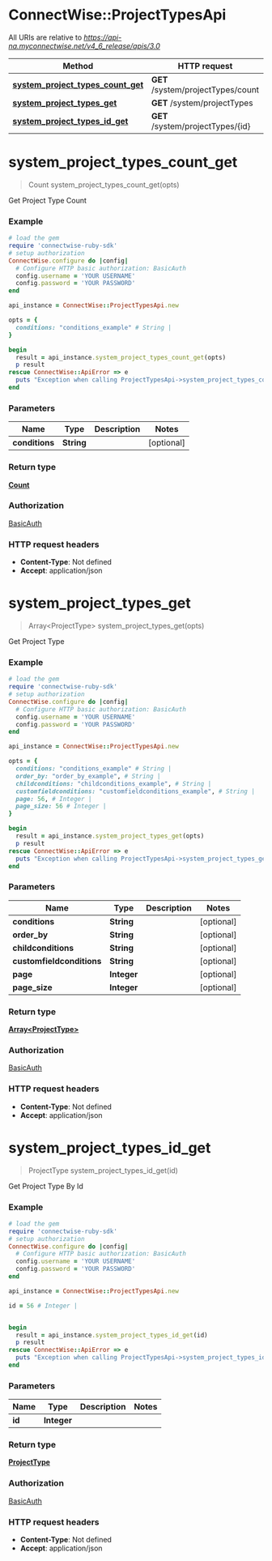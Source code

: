 # ConnectWise::ProjectTypesApi

All URIs are relative to *https://api-na.myconnectwise.net/v4_6_release/apis/3.0*

Method | HTTP request | Description
------------- | ------------- | -------------
[**system_project_types_count_get**](ProjectTypesApi.md#system_project_types_count_get) | **GET** /system/projectTypes/count | 
[**system_project_types_get**](ProjectTypesApi.md#system_project_types_get) | **GET** /system/projectTypes | 
[**system_project_types_id_get**](ProjectTypesApi.md#system_project_types_id_get) | **GET** /system/projectTypes/{id} | 


# **system_project_types_count_get**
> Count system_project_types_count_get(opts)



Get Project Type Count

### Example
```ruby
# load the gem
require 'connectwise-ruby-sdk'
# setup authorization
ConnectWise.configure do |config|
  # Configure HTTP basic authorization: BasicAuth
  config.username = 'YOUR USERNAME'
  config.password = 'YOUR PASSWORD'
end

api_instance = ConnectWise::ProjectTypesApi.new

opts = { 
  conditions: "conditions_example" # String | 
}

begin
  result = api_instance.system_project_types_count_get(opts)
  p result
rescue ConnectWise::ApiError => e
  puts "Exception when calling ProjectTypesApi->system_project_types_count_get: #{e}"
end
```

### Parameters

Name | Type | Description  | Notes
------------- | ------------- | ------------- | -------------
 **conditions** | **String**|  | [optional] 

### Return type

[**Count**](Count.md)

### Authorization

[BasicAuth](../README.md#BasicAuth)

### HTTP request headers

 - **Content-Type**: Not defined
 - **Accept**: application/json



# **system_project_types_get**
> Array&lt;ProjectType&gt; system_project_types_get(opts)



Get Project Type

### Example
```ruby
# load the gem
require 'connectwise-ruby-sdk'
# setup authorization
ConnectWise.configure do |config|
  # Configure HTTP basic authorization: BasicAuth
  config.username = 'YOUR USERNAME'
  config.password = 'YOUR PASSWORD'
end

api_instance = ConnectWise::ProjectTypesApi.new

opts = { 
  conditions: "conditions_example" # String | 
  order_by: "order_by_example", # String | 
  childconditions: "childconditions_example", # String | 
  customfieldconditions: "customfieldconditions_example", # String | 
  page: 56, # Integer | 
  page_size: 56 # Integer | 
}

begin
  result = api_instance.system_project_types_get(opts)
  p result
rescue ConnectWise::ApiError => e
  puts "Exception when calling ProjectTypesApi->system_project_types_get: #{e}"
end
```

### Parameters

Name | Type | Description  | Notes
------------- | ------------- | ------------- | -------------
 **conditions** | **String**|  | [optional] 
 **order_by** | **String**|  | [optional] 
 **childconditions** | **String**|  | [optional] 
 **customfieldconditions** | **String**|  | [optional] 
 **page** | **Integer**|  | [optional] 
 **page_size** | **Integer**|  | [optional] 

### Return type

[**Array&lt;ProjectType&gt;**](ProjectType.md)

### Authorization

[BasicAuth](../README.md#BasicAuth)

### HTTP request headers

 - **Content-Type**: Not defined
 - **Accept**: application/json



# **system_project_types_id_get**
> ProjectType system_project_types_id_get(id)



Get Project Type By Id

### Example
```ruby
# load the gem
require 'connectwise-ruby-sdk'
# setup authorization
ConnectWise.configure do |config|
  # Configure HTTP basic authorization: BasicAuth
  config.username = 'YOUR USERNAME'
  config.password = 'YOUR PASSWORD'
end

api_instance = ConnectWise::ProjectTypesApi.new

id = 56 # Integer | 


begin
  result = api_instance.system_project_types_id_get(id)
  p result
rescue ConnectWise::ApiError => e
  puts "Exception when calling ProjectTypesApi->system_project_types_id_get: #{e}"
end
```

### Parameters

Name | Type | Description  | Notes
------------- | ------------- | ------------- | -------------
 **id** | **Integer**|  | 

### Return type

[**ProjectType**](ProjectType.md)

### Authorization

[BasicAuth](../README.md#BasicAuth)

### HTTP request headers

 - **Content-Type**: Not defined
 - **Accept**: application/json



